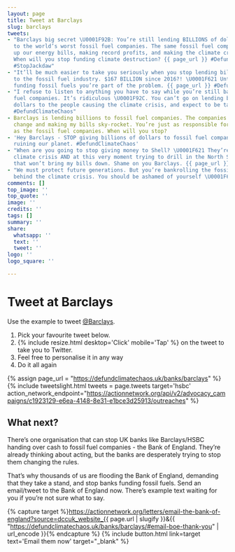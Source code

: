 ```yaml
---
layout: page
title: Tweet at Barclays
slug: barclays
tweets:
- "Barclays big secret \U0001F92B: You’re still lending BILLIONS of dollars a year
  to the world’s worst fossil fuel companies. The same fossil fuel companies driving
  up our energy bills, making record profits, and making the climate crisis worse.
  When will you stop funding climate destruction? {{ page_url }} #DefundClimateChaos
  #StopJackdaw"
- "It’ll be much easier to take you seriously when you stop lending billions of dollars
  to the fossil fuel industry. $167 BILLION since 2016?! \U0001F621 Until you stop
  funding fossil fuels you’re part of the problem. {{ page_url }} #DefundClimateChaos"
- "I refuse to listen to anything you have to say while you’re still bankrolling fossil
  fuel companies. It’s ridiculous \U0001F92C. You can’t go on lending billions of
  dollars to the people causing the climate crisis, and expect to be taken seriously.
  #DefundClimateChaos"
- Barclays is lending billions to fossil fuel companies. The companies causing climate
  change and making my bills sky-rocket. You’re just as responsible for climate destruction
  as the fossil fuel companies. When will you stop?
- 'Hey Barclays - STOP giving billions of dollars to fossil fuel companies. You’re
  ruining our planet. #DefundClimateChaos'
- "When are you going to stop giving money to Shell? \U0001F621 They’re causing the
  climate crisis AND at this very moment trying to drill in the North Sea for oil
  that won’t bring my bills down. Shame on you Barclays. {{ page_url }} #StopJackdaw"
- "We must protect future generations. But you’re bankrolling the fossil fuel companies
  behind the climate crisis. You should be ashamed of yourself \U0001F6A8"
comments: []
top_image: ''
top_quote: ''
image: ''
credits: ''
tags: []
summary: ''
share:
  whatsapp: ''
  text: ''
  tweet: ''
logo: ''
logo_square: ''

---
```

# Tweet at Barclays

Use the example to tweet [@Barclays](https://twitter.com/barclaysuk).

1. Pick your favourite tweet below.
2. {% include resize.html desktop='Click' mobile='Tap' %} on the tweet to take you to Twitter.
3. Feel free to personalise it in any way
4. Do it all again

{% assign page_url = "https://defundclimatechaos.uk/banks/barclays" %}{% include tweetslight.html tweets = page.tweets target='hsbc'  action_network_endpoint="https://actionnetwork.org/api/v2/advocacy_campaigns/c1923129-e6ea-4148-8e31-e1bce3d25913/outreaches" %}

## What next?

There’s one organisation that can stop UK banks like Barclays/HSBC handing over cash to fossil fuel companies - the Bank of England. They’re already thinking about acting, but the banks are desperately trying to stop them changing the rules.

That’s why thousands of us are flooding the Bank of England, demanding that they take a stand, and stop banks funding fossil fuels. Send an email/tweet to the Bank of England now. There’s example text waiting for you if you’re not sure what to say.

{% capture target %}https://actionnetwork.org/letters/email-the-bank-of-england?source=dccuk_website_{{ page.url | slugify }}&{{ "https://defundclimatechaos.uk/banks/barclays/#email-boe-thank-you" | url_encode  }}{% endcapture %}
{% include button.html link=target text='Email them now' target="_blank" %}